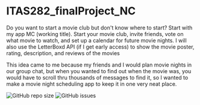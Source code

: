 # ITAS282_finalProject_NC

  Do you want to start a movie club but don't know where to start? Start with my app MC
(working title). Start your movie club, invite friends, vote on what movie to watch, and set up a calendar for future movie nights. I will also use the LetterBoxd API (if I get early access) to show the movie poster, rating, description, and reviews of the movies

  This idea came to me because my friends and I would plan movie nights in our group
chat, but when you wanted to find out when the movie was, you would have to scroll thru thousands of messages to find it, so I wanted to make a movie night scheduling app to keep it in one very neat place. 

![GitHub repo size](https://img.shields.io/github/repo-size/Ncorbet19/ITAS282_finalProject_NC)
![GitHub issues](https://img.shields.io/github/issues/Ncorbet19/ITAS282_finalProject_NC)
